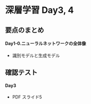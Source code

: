 # 深層学習 Day3, 4
## 要点のまとめ

#### Day1-0.ニューラルネットワークの全体像

* 識別モデルと生成モデル  





## 確認テスト

#### Day3

* PDF スライド5  



